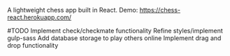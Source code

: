 A lightweight chess app built in React.
Demo: https://chess-react.herokuapp.com/

#TODO
Implement check/checkmate functionality
Refine styles/implement gulp-sass
Add database storage to play others online
Implement drag and drop functionality